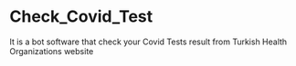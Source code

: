 # Check_Covid_Test
 It is a bot software that check your Covid Tests result from Turkish Health Organizations website
